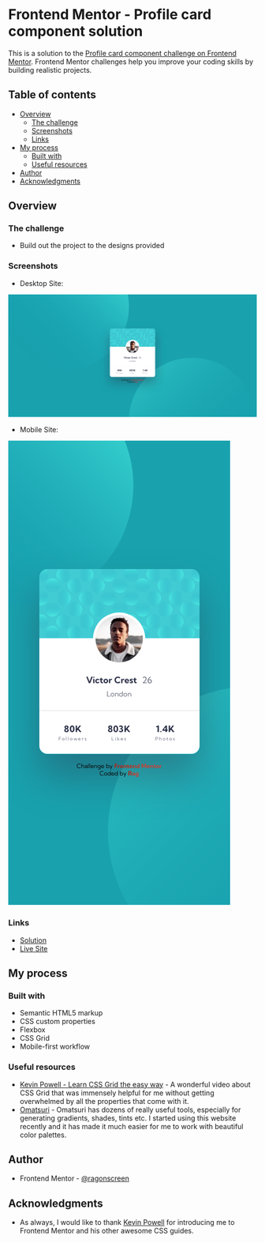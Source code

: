 # Frontend Mentor - Profile card component solution

This is a solution to the [Profile card component challenge on Frontend Mentor](https://www.frontendmentor.io/challenges/profile-card-component-cfArpWshJ). Frontend Mentor challenges help you improve your coding skills by building realistic projects. 

## Table of contents

- [Overview](#overview)
  - [The challenge](#the-challenge)
  - [Screenshots](#screenshots)
  - [Links](#links)
- [My process](#my-process)
  - [Built with](#built-with)
  - [Useful resources](#useful-resources)
- [Author](#author)
- [Acknowledgments](#acknowledgments)

## Overview

### The challenge

- Build out the project to the designs provided

### Screenshots

- Desktop Site:

![desktop site preview](./images/site-preview-desktop.png)

- Mobile Site:

![mobile site preview](./images/site-preview-mobile.png)

### Links

- [Solution](https://github.com/ragonscreen/frontend-mentor-profile-card-component)
- [Live Site](https://ragonscreen.github.io/frontend-mentor-profile-card-component/)

## My process

### Built with

- Semantic HTML5 markup
- CSS custom properties
- Flexbox
- CSS Grid
- Mobile-first workflow

### Useful resources

- [Kevin Powell - Learn CSS Grid the easy way](https://www.youtube.com/watch?v=rg7Fvvl3taU) - A wonderful video about CSS Grid that was immensely helpful for me without getting overwhelmed by all the properties that come with it.
- [Omatsuri](https://omatsuri.app/) - Omatsuri has dozens of really useful tools, especially for generating gradients, shades, tints etc. I started using this website recently and it has made it much easier for me to work with beautiful color palettes.

## Author

- Frontend Mentor - [@ragonscreen](https://www.frontendmentor.io/profile/ragonscreen)

## Acknowledgments

- As always, I would like to thank [Kevin Powell](https://www.youtube.com/@KevinPowell) for introducing me to Frontend Mentor and his other awesome CSS guides.
